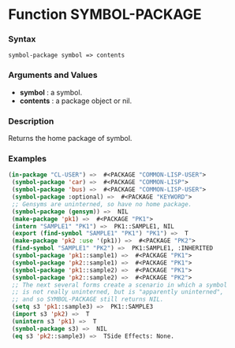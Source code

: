 <!-- Generated on 05/10/2020 by https://github.com/anto2oo/clhs-evolved -->

# Function SYMBOL-PACKAGE

### Syntax
`symbol-package symbol => contents`  


### Arguments and Values
- **symbol** : a symbol.   
- **contents** : a package object or nil.   


### Description
Returns the home package of symbol.



### Examples
```lisp 
(in-package "CL-USER") =>  #<PACKAGE "COMMON-LISP-USER">
 (symbol-package 'car) =>  #<PACKAGE "COMMON-LISP">
 (symbol-package 'bus) =>  #<PACKAGE "COMMON-LISP-USER">
 (symbol-package :optional) =>  #<PACKAGE "KEYWORD">
 ;; Gensyms are uninterned, so have no home package.
 (symbol-package (gensym)) =>  NIL
 (make-package 'pk1) =>  #<PACKAGE "PK1">
 (intern "SAMPLE1" "PK1") =>  PK1::SAMPLE1, NIL
 (export (find-symbol "SAMPLE1" "PK1") "PK1") =>  T
 (make-package 'pk2 :use '(pk1)) =>  #<PACKAGE "PK2">
 (find-symbol "SAMPLE1" "PK2") =>  PK1:SAMPLE1, :INHERITED
 (symbol-package 'pk1::sample1) =>  #<PACKAGE "PK1">
 (symbol-package 'pk2::sample1) =>  #<PACKAGE "PK1">
 (symbol-package 'pk1::sample2) =>  #<PACKAGE "PK1">
 (symbol-package 'pk2::sample2) =>  #<PACKAGE "PK2">
 ;; The next several forms create a scenario in which a symbol
 ;; is not really uninterned, but is "apparently uninterned",
 ;; and so SYMBOL-PACKAGE still returns NIL.
 (setq s3 'pk1::sample3) =>  PK1::SAMPLE3
 (import s3 'pk2) =>  T
 (unintern s3 'pk1) =>  T
 (symbol-package s3) =>  NIL
 (eq s3 'pk2::sample3) =>  TSide Effects: None.
```
